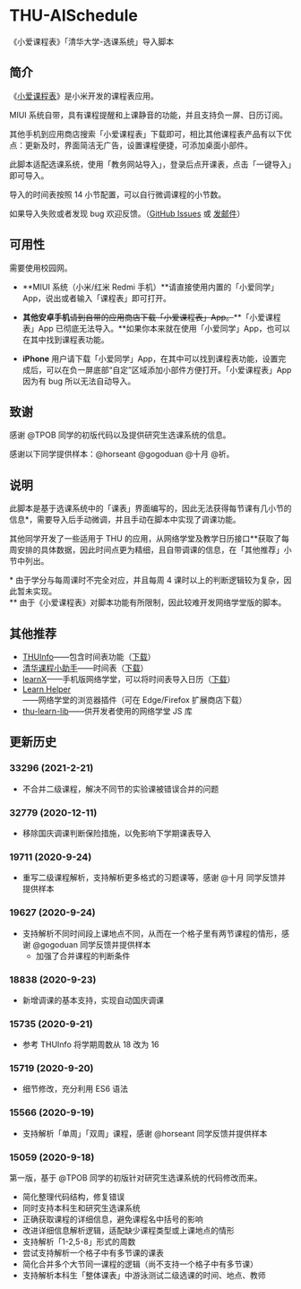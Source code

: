 # THU-AISchedule
《小爱课程表》「清华大学-选课系统」导入脚本

## 简介

《[小爱课程表](https://www.ithome.com/0/508/734.htm)》是小米开发的课程表应用。

MIUI 系统自带，具有课程提醒和上课静音的功能，并且支持负一屏、日历订阅。

其他手机到应用商店搜索「小爱课程表」下载即可，相比其他课程表产品有以下优点：更新及时，界面简洁无广告，设置课程便捷，可添加桌面小部件。

此脚本适配选课系统，使用「教务网站导入」，登录后点开课表，点击「一键导入」即可导入。

导入的时间表按照 14 小节配置，可以自行微调课程的小节数。

如果导入失败或者发现 bug 欢迎反馈。（[GitHub Issues](https://github.com/stevenlele/THU-AISchedule/issues) 或 [发邮件](mailto:stevenlele@outlook.com)）

## 可用性

需要使用校园网。

- **MIUI 系统（小米/红米 Redmi 手机）**请直接使用内置的「小爱同学」App，说出或者输入「课程表」即可打开。

- **其他安卓手机**~~请到自带的应用商店下载「小爱课程表」App。~~**「小爱课程表」App 已彻底无法导入。**如果你本来就在使用「小爱同学」App，也可以在其中找到课程表功能。

- **iPhone** 用户请下载「小爱同学」App，在其中可以找到课程表功能，设置完成后，可以在负一屏底部“自定”区域添加小部件方便打开。「小爱课程表」App 因为有 bug 所以无法自动导入。

<!-- - iOS App 上的**本科**选课系统点击「一级课表」「整体课表」没有反应（本应打开新页面），所以没法导入（iOS 14 上测试），已向开发人员反馈 -->
<!-- - 在少数情况下，安卓应用商店上下载的应用里「显示周末」的开关效果是反的 -->

## 致谢

感谢 @TPOB 同学的初版代码以及提供研究生选课系统的信息。

感谢以下同学提供样本：@horseant @gogoduan @十月 @祈。

## 说明

此脚本是基于选课系统中的「课表」界面编写的，因此无法获得每节课有几小节的信息*，需要导入后手动微调，并且手动在脚本中实现了调课功能。

其他同学开发了一些适用于 THU 的应用，从网络学堂及教学日历接口**获取了每周安排的具体数据，因此时间点更为精细，且自带调课的信息，在「其他推荐」小节中列出。

\* 由于学分与每周课时不完全对应，并且每周 4 课时以上的判断逻辑较为复杂，因此暂未实现。  
\** 由于《小爱课程表》对脚本功能有所限制，因此较难开发网络学堂版的脚本。

## 其他推荐

- [THUInfo](https://github.com/UNIDY2002/THUInfo)——包含时间表功能（[下载](https://github.com/THUInfo/THUInfo)）
- [清华课程小助手](https://github.com/Starrah/THUCourseHelper)——时间表（[下载](https://github.com/Starrah/THUCourseHelper/blob/master/README.md)）
- [learnX](https://github.com/robertying/learnX)——手机版网络学堂，可以将时间表导入日历（[下载](https://learnx.robertying.io/)）
- [Learn Helper](https://github.com/xxr3376/Learn-Project)——网络学堂的浏览器插件（可在 Edge/Firefox 扩展商店下载）
- [thu-learn-lib](https://github.com/Harry-Chen/thu-learn-lib)——供开发者使用的网络学堂 JS 库

## 更新历史

### 33296 (2021-2-21)

- 不合并二级课程，解决不同节的实验课被错误合并的问题

### 32779 (2020-12-11)

- 移除国庆调课判断保险措施，以免影响下学期课表导入

### 19711 (2020-9-24)

- 重写二级课程解析，支持解析更多格式的习题课等，感谢 @十月 同学反馈并提供样本

### 19627 (2020-9-24)

- 支持解析不同时间段上课地点不同，从而在一个格子里有两节课程的情形，感谢 @gogoduan 同学反馈并提供样本
  - 加强了合并课程的判断条件

### 18838 (2020-9-23)

- 新增调课的基本支持，实现自动国庆调课

### 15735 (2020-9-21)

- 参考 THUInfo 将学期周数从 18 改为 16

### 15719 (2020-9-20)

- 细节修改，充分利用 ES6 语法

### 15566 (2020-9-19)

- 支持解析「单周」「双周」课程，感谢 @horseant 同学反馈并提供样本

### 15059 (2020-9-18)

第一版，基于 @TPOB 同学的初版针对研究生选课系统的代码修改而来。

- 简化整理代码结构，修复错误
- 同时支持本科生和研究生选课系统
- 正确获取课程的详细信息，避免课程名中括号的影响
- 改进详细信息解析逻辑，适配缺少课程类型或上课地点的情形
- 支持解析「1-2,5-8」形式的周数
- 尝试支持解析一个格子中有多节课的课表
- 简化合并多个大节同一课程的逻辑（尚不支持一个格子中有多节课）
- 支持解析本科生「整体课表」中游泳测试二级选课的时间、地点、教师
